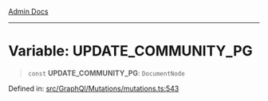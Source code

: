 [Admin Docs](/)

***

# Variable: UPDATE\_COMMUNITY\_PG

> `const` **UPDATE\_COMMUNITY\_PG**: `DocumentNode`

Defined in: [src/GraphQl/Mutations/mutations.ts:543](https://github.com/PalisadoesFoundation/talawa-admin/blob/main/src/GraphQl/Mutations/mutations.ts#L543)

